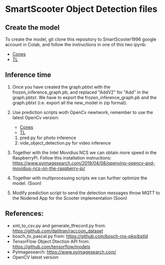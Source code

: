 # SmartScooter Object Detection files

## Create the model

To create the model, git clone this repository to SmartScooter1996 google account in Colab, and follow the instructions in one of this two ipynb:
- [Cones](CONES/CONE_object_detctor.ipynb)
- [TL](TRAFFIC_LIGHTS/TL_object_detector.ipynb)

## Inference time
1. Once you have created the graph.pbtxt with the frozen_inference_graph.pb, and replaced "AddV2" for "Add" in the graph.pbtxt. We have to export the frozen_inference_graph.pb and the graph.pbtxt (i.e. export all the new_model in zip format). 
2. Use prediction scripts woth OpenCv newtwork, remember to use the latest OpenCv version:
    - [Cones](CONES/Prediction)
    - [TL](TRAFFIC_LIGHTS/Prediction)
    1. pred.py for photo inference 
    2. vide_object_detection.py for video inference
3. Together with the Intel Movidius NCS we can obtain more speed in the RaspberryPi. Follow this installation instructions: https://www.pyimagesearch.com/2019/04/08/openvino-opencv-and-movidius-ncs-on-the-raspberry-pi/

4. Together with multiprocessing scripts we can further optimize the model. (Soon)

5. Modify prediction script to send the detection messages throw MQTT to the Nodered App for the Scooter implementation (Soon)

## References:

- xml_to_csv.py and generate_tfrecord.py from: https://github.com/datitran/raccoon_dataset
- bosch_to_pascal.py from: https://github.com/bosch-ros-pkg/bstld
- TensorFlow Object Dtection API from: https://github.com/tensorflow/models
- PyImagesearch: https://www.pyimagesearch.com/
- OpenCV latest version
